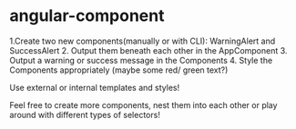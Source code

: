 # angular-component

1.Create two new components(manually or with CLI): WarningAlert and SuccessAlert
2. Output them beneath each other in the AppComponent
3. Output a warning or success message in the Components
4. Style the Components appropriately (maybe some red/ green text?)

Use external or internal templates and styles!

Feel free to create more components, nest them into each other or play around with different types of selectors!
